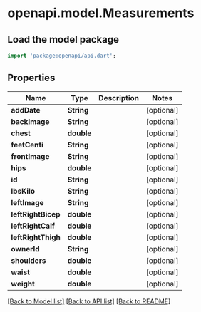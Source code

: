 # openapi.model.Measurements

## Load the model package
```dart
import 'package:openapi/api.dart';
```

## Properties
Name | Type | Description | Notes
------------ | ------------- | ------------- | -------------
**addDate** | **String** |  | [optional] 
**backImage** | **String** |  | [optional] 
**chest** | **double** |  | [optional] 
**feetCenti** | **String** |  | [optional] 
**frontImage** | **String** |  | [optional] 
**hips** | **double** |  | [optional] 
**id** | **String** |  | [optional] 
**lbsKilo** | **String** |  | [optional] 
**leftImage** | **String** |  | [optional] 
**leftRightBicep** | **double** |  | [optional] 
**leftRightCalf** | **double** |  | [optional] 
**leftRightThigh** | **double** |  | [optional] 
**ownerId** | **String** |  | [optional] 
**shoulders** | **double** |  | [optional] 
**waist** | **double** |  | [optional] 
**weight** | **double** |  | [optional] 

[[Back to Model list]](../README.md#documentation-for-models) [[Back to API list]](../README.md#documentation-for-api-endpoints) [[Back to README]](../README.md)


